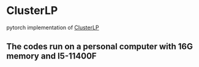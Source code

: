 # ClusterLP
pytorch implementation of [ClusterLP](https://arxiv.org/abs/2211.02396)

## The codes run on a personal computer with 16G memory and I5-11400F
